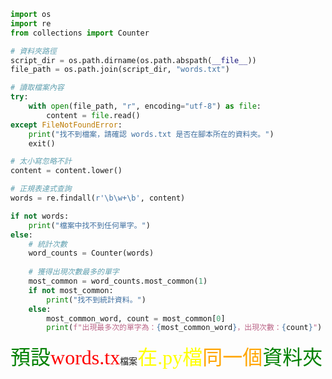 ```python
import os
import re
from collections import Counter

# 資料夾路徑
script_dir = os.path.dirname(os.path.abspath(__file__))
file_path = os.path.join(script_dir, "words.txt")

# 讀取檔案內容
try:
    with open(file_path, "r", encoding="utf-8") as file:
        content = file.read()
except FileNotFoundError:
    print("找不到檔案，請確認 words.txt 是否在腳本所在的資料夾。")
    exit()

# 太小寫忽略不計
content = content.lower()

# 正規表達式查詢
words = re.findall(r'\b\w+\b', content)

if not words:
    print("檔案中找不到任何單字。")
else:
    # 統計次數
    word_counts = Counter(words)
    
    # 獲得出現次數最多的單字
    most_common = word_counts.most_common(1)
    if not most_common:
        print("找不到統計資料。")
    else:
        most_common_word, count = most_common[0]
        print(f"出現最多次的單字為：{most_common_word}，出現次數：{count}")
```
<font size=6 color=green face=粉圓體>預設</font><font size=6 color=red face=粉圓體>words.tx</font>檔案<font size=6 color=yellow face=粉圓體>在.py檔</font><font size=6 color=orange face=粉圓體>同一個</font><font size=6 color=green face=粉圓體>資料夾</font>
